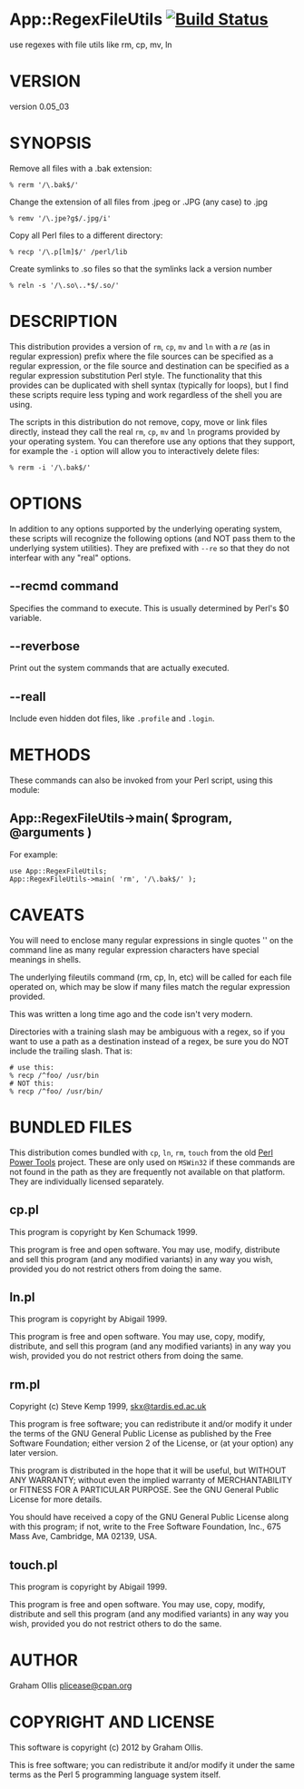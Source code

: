 # App::RegexFileUtils [![Build Status](https://secure.travis-ci.org/plicease/App-RegexFileUtils.png)](http://travis-ci.org/plicease/App-RegexFileUtils)

use regexes with file utils like rm, cp, mv, ln

# VERSION

version 0.05\_03

# SYNOPSIS

Remove all files with a .bak extension:

    % rerm '/\.bak$/'

Change the extension of all files from .jpeg or .JPG (any case) to .jpg

    % remv '/\.jpe?g$/.jpg/i'

Copy all Perl files to a different directory:

    % recp '/\.p[lm]$/' /perl/lib

Create symlinks to .so files so that the symlinks lack a version number

    % reln -s '/\.so\..*$/.so/'

# DESCRIPTION

This distribution provides a version of `rm`, `cp`, `mv` and `ln` with a _re_ 
(as in regular expression) prefix where the file sources can be specified as a regular
expression, or the file source and destination can be specified as a regular expression 
substitution Perl style.  The functionality that this provides can be duplicated with 
shell syntax (typically for loops), but I find these scripts require less typing and 
work regardless of the shell you are using.

The scripts in this distribution do not remove, copy, move or link files directly, 
instead they call the real `rm`, `cp`, `mv` and `ln` programs provided by your
operating system.  You can therefore use any options that they support, for example
the `-i` option will allow you to interactively delete files:

    % rerm -i '/\.bak$/'

# OPTIONS

In addition to any options supported by the underlying operating system, these scripts
will recognize the following options (and NOT pass them to the underlying system utilities).
They are prefixed with `--re` so that they do not interfear with any "real" options.

## \--recmd command

Specifies the command to execute.  This is usually determined by Perl's $0 variable.

## \--reverbose

Print out the system commands that are actually executed.

## \--reall

Include even hidden dot files, like `.profile` and `.login`.

# METHODS

These commands can also be invoked from your Perl script, using this module:

## App::RegexFileUtils->main( $program, @arguments )

For example:

    use App::RegexFileUtils;
    App::RegexFileUtils->main( 'rm', '/\.bak$/' );

# CAVEATS

You will need to enclose many regular expressions in single
quotes '' on the command line as many regular expression characters
have special meanings in shells.

The underlying fileutils command (rm, cp, ln, etc) will be called
for each file operated on, which may be slow if many files match
the regular expression provided.

This was written a long time ago and the code isn't very modern.

Directories with a training slash may be ambiguous with a regex, so
if you want to use a path as a destination instead of a regex, be
sure you do NOT include the trailing slash.  That is:

    # use this:
    % recp /^foo/ /usr/bin
    # NOT this:
    % recp /^foo/ /usr/bin/

# BUNDLED FILES

This distribution comes bundled with `cp`, `ln`, `rm`, `touch`
from the old [Perl Power Tools](https://metacpan.org/release/ppt) project.
These are only used on `MSWin32` if these commands are not found in
the path as they are frequently not available on that platform.  They
are individually licensed separately.

## cp.pl

This program is copyright by Ken Schumack 1999.

This program is free and open software. You may use, modify, distribute
and sell this program (and any modified variants) in any way you wish,
provided you do not restrict others from doing the same.

## ln.pl

This program is copyright by Abigail 1999.

This program is free and open software. You may use, copy, modify, distribute,
and sell this program (and any modified variants) in any way you wish,
provided you do not restrict others from doing the same.

## rm.pl

Copyright (c) Steve Kemp 1999, skx@tardis.ed.ac.uk

This program is free software; you can redistribute it and/or
modify it under the terms of the GNU General Public License
as published by the Free Software Foundation; either version 2
of the License, or (at your option) any later version.

This program is distributed in the hope that it will be useful,
but WITHOUT ANY WARRANTY; without even the implied warranty of
MERCHANTABILITY or FITNESS FOR A PARTICULAR PURPOSE.  See the
GNU General Public License for more details.

You should have received a copy of the GNU General Public License
along with this program; if not, write to the Free Software
Foundation, Inc., 675 Mass Ave, Cambridge, MA 02139, USA.

## touch.pl

This program is copyright by Abigail 1999.

This program is free and open software. You may use, copy, modify, distribute
and sell this program (and any modified variants) in any way you wish,
provided you do not restrict others to do the same.

# AUTHOR

Graham Ollis <plicease@cpan.org>

# COPYRIGHT AND LICENSE

This software is copyright (c) 2012 by Graham Ollis.

This is free software; you can redistribute it and/or modify it under
the same terms as the Perl 5 programming language system itself.
